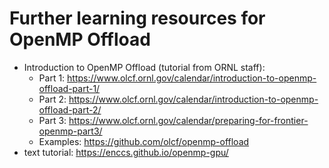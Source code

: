 # Further learning resources for OpenMP Offload

- Introduction to OpenMP Offload (tutorial from ORNL staff):
  - Part 1: https://www.olcf.ornl.gov/calendar/introduction-to-openmp-offload-part-1/
  - Part 2: https://www.olcf.ornl.gov/calendar/introduction-to-openmp-offload-part-2/
  - Part 3: https://www.olcf.ornl.gov/calendar/preparing-for-frontier-openmp-part3/
  - Examples: https://github.com/olcf/openmp-offload
- text tutorial: https://enccs.github.io/openmp-gpu/
